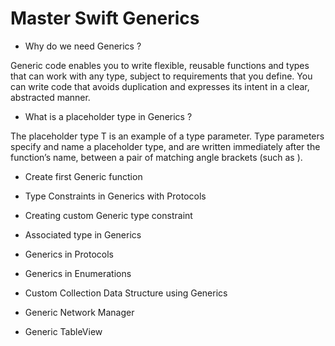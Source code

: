 # Master Swift Generics

* Why do we need Generics ?

Generic code enables you to write flexible, reusable functions and types that can work with any type, subject to requirements that you define. 
You can write code that avoids duplication and expresses its intent in a clear, abstracted manner.

* What is a placeholder type in Generics ?

The placeholder type T is an example of a type parameter. 
Type parameters specify and name a placeholder type, and are written immediately after the function’s name, between a pair of matching angle brackets (such as <T>).

* Create first Generic function

* Type Constraints in Generics with Protocols

* Creating custom Generic type constraint

* Associated type in Generics

* Generics in Protocols

* Generics in Enumerations

* Custom Collection Data Structure using Generics

* Generic Network Manager

* Generic TableView
